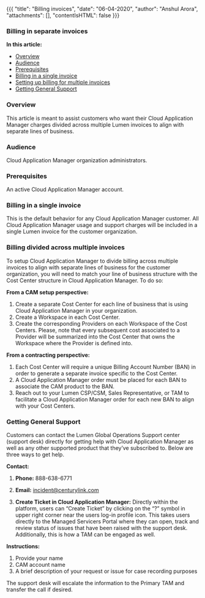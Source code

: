 {{{
"title": "Billing invoices",
"date": "06-04-2020",
"author": "Anshul Arora",
"attachments": [],
"contentIsHTML": false
}}}

### Billing in separate invoices

**In this article:**

* [Overview](#overview)
* [Audience](#audience)
* [Prerequisites](#prerequisites)
* [Billing in a single invoice](#billing-in-a-single-invoice)
* [Setting up billing for multiple invoices](#setting-up-billing-for-multiple-invoices)
* [Getting General Support](#getting-general-support)

### Overview

This article is meant to assist customers who want their Cloud Application Manager charges divided across multiple Lumen invoices to align with separate lines of business.

### Audience

Cloud Application Manager organization administrators.

### Prerequisites

An active Cloud Application Manager account.

### Billing in a single invoice

This is the default behavior for any Cloud Application Manager customer. All Cloud Application Manager usage and support charges will be included in a single Lumen invoice for the customer organization.

### Billing divided across multiple invoices

To setup Cloud Application Manager to divide billing across multiple invoices to align with separate lines of business for the customer organization, you will need to match your line of business structure with the Cost Center structure in Cloud Application Manager.
To do so:

**From a CAM setup perspective:**
1.	Create a separate Cost Center for each line of business that is using Cloud Application Manager in your organization.
2.	Create a Workspace in each Cost Center.
3.	Create the corresponding Providers on each Workspace of the Cost Centers. Please, note that every subsequent cost associated to a Provider will be summarized into the Cost Center that owns the Workspace where the Provider is defined into.

**From a contracting perspective:**
1.	Each Cost Center will require a unique Billing Account Number (BAN) in order to generate a separate invoice specific to the Cost Center.
2.	A Cloud Application Manager order must be placed for each BAN to associate the CAM product to the BAN.
3.	Reach out to your Lumen CSP/CSM, Sales Representative, or TAM to facilitate a Cloud Application Manager order for each new BAN to align with your Cost Centers. 


### Getting General Support

Customers can contact the Lumen Global Operations Support center (support desk) directly for getting help with Cloud Application Manager as well as any other supported product that they’ve subscribed to.  Below are three ways to get help.

**Contact:**

1. **Phone:** 888-638-6771

2. **Email:** incident@centurylink.com

3. **Create Ticket in Cloud Application Manager:** Directly within the platform, users can “Create Ticket” by clicking on the “?” symbol in upper right corner near the users log-in profile icon.  This takes users directly to the Managed Servicers Portal where they can open, track and review status of issues that have been raised with the support desk.  Additionally, this is how a TAM can be engaged as well.

**Instructions:**

1. Provide your name
2. CAM account name
3. A brief description of your request or issue for case recording purposes

The support desk will escalate the information to the Primary TAM and transfer the call if desired.
